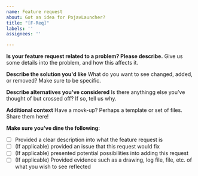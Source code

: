 ```yaml
---
name: Feature request
about: Got an idea for PojavLauncher?
title: "[F-Req]"
labels: ''
assignees: ''

---
```


**Is your feature request related to a problem? Please describe.**
Give us some details into the problem, and how this affects it.

**Describe the solution you'd like**
What do you want to see changed, added, or removed? Make sure to be specific.

**Describe alternatives you've considered**
Is there anythingg else you’ve thought of but crossed off? If so, tell us why.

**Additional context**
Have a movk-up? Perhaps a template or set of files. Share them here!

**Make sure you’ve dine the following:**
- [ ] Provided a clear description into what the feature request is
- [ ] (If applicable) provided an issue that this request would fix
- [ ] (If applicable) presented potential possibilities into adding this request
- [ ] (If applicable) Provided evidence such as a drawing, log file, file, etc. of what you wish to see reflected
